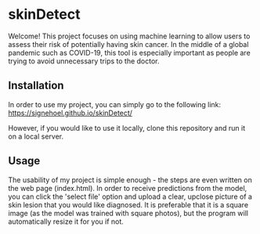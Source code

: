 # skinDetect

Welcome! This project focuses on using machine learning to allow users to assess their risk of potentially having skin cancer. In the middle of a global pandemic such as COVID-19, this tool is especially important as people are trying to avoid unnecessary trips to the doctor.

## Installation

In order to use my project, you can simply go to the following link: https://signehoel.github.io/skinDetect/ 

However, if you would like to use it locally, clone this repository and run it on a local server. 

## Usage

The usability of my project is simple enough - the steps are even written on the web page (index.html). In order to receive predictions from the model, you can click the 'select file' option and upload a clear, upclose picture of a skin lesion that you would like diagnosed. It is preferable that it is a square image (as the model was trained with square photos), but the program will automatically resize it for you if not. 

